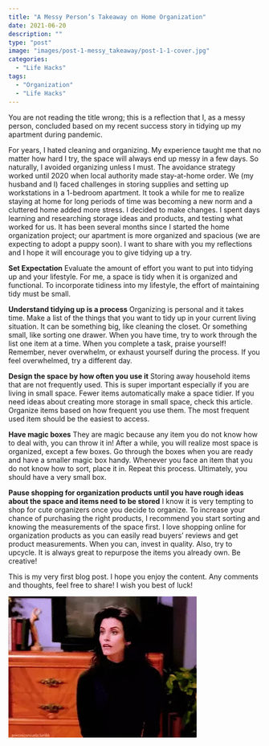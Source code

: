 ```yaml
---
title: "A Messy Person’s Takeaway on Home Organization"
date: 2021-06-20
description: ""
type: "post"
image: "images/post-1-messy_takeaway/post-1-1-cover.jpg"
categories:
  - "Life Hacks"
tags:
  - "Organization"
  - "Life Hacks"
---
```



You are not reading the title wrong; this is a reflection that I, as a messy
person, concluded based on my recent success story in tidying up my apartment
during pandemic.


For years, I hated cleaning and organizing. My experience taught me that no
matter how hard I try, the space will always end up messy in a few days. So
naturally, I avoided organizing unless I must. The avoidance strategy worked
until 2020 when local authority made stay-at-home order. We (my husband and I)
faced challenges in storing supplies and setting up workstations in a 1-bedroom
apartment. It took a while for me to realize staying at home for long periods of
time was becoming a new norm and a cluttered home added more stress. I decided
to make changes. I spent days learning and researching storage ideas and
products, and testing what worked for us. It has been several months since I
started the home organization project; our apartment is more organized and
spacious (we are expecting to adopt a puppy soon). I want to share with you my
reflections and I hope it will encourage you to give tidying up a try.

__Set Expectation__ Evaluate the amount of effort you want to put into tidying up
and your lifestyle. For me, a space is tidy when it is organized and
functional. To incorporate tidiness into my lifestyle, the effort of maintaining
tidy must be small.

__Understand tidying up is a process__ Organizing is personal and it takes
time. Make a list of the things that you want to tidy up in your current living
situation. It can be something big, like cleaning the closet. Or something
small, like sorting one drawer. When you have time, try to work through the list
one item at a time. When you complete a task, praise yourself! Remember, never
overwhelm, or exhaust yourself during the process. If you feel overwhelmed, try
a different day.

__Design the space by how often you use it__ Storing away household items that are
not frequently used. This is super important especially if you are living in
small space. Fewer items automatically make a space tidier. If you need ideas
about creating more storage in small space, check this article. Organize items
based on how frequent you use them. The most frequent used item should be the
easiest to access.

__Have magic boxes__ They are magic because any item you do not know how to deal
with, you can throw it in! After a while, you will realize most space is
organized, except a few boxes. Go through the boxes when you are ready and have
a smaller magic box handy. Whenever you face an item that you do not know how to
sort, place it in. Repeat this process. Ultimately, you should have a very small
box.

__Pause shopping for organization products until you have rough ideas about the
space and items need to be stored__ I know it is very tempting to shop for cute
organizers once you decide to organize. To increase your chance of purchasing
the right products, I recommend you start sorting and knowing the measurements
of the space first. I love shopping online for organization products as you can
easily read buyers’ reviews and get product measurements. When you can, invest
in quality. Also, try to upcycle. It is always great to repurpose the items you
already own. Be creative!

This is my very first blog post. I hope you enjoy the content. Any comments and
thoughts, feel free to share! I wish you best of luck!

![](/images/post-1-messy_takeaway/post-1-3-monica.gif)
